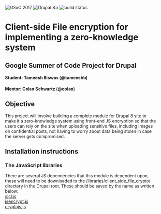 ![GSoC 2017](https://img.shields.io/badge/GSoC-2017-red.svg)
![Drupal 8.x](https://img.shields.io/badge/Drupal-8.x-blue.svg) 
![build status](https://gitlab.com/tameeshb/client-side-file-encrypt-gsoc/badges/8.x-1.x/build.svg)
# Client-side File encryption for implementing a zero-knowledge system  
## Google Summer of Code Project for Drupal  
#### Student: Tameesh Biswas (@tameeshb)  
#### Mentor: Colan Schwartz (@colan)  
  
## Objective  
    
This project will involve building a complete module for Drupal 8 site to make
 it a zero-knowledge system using
 front-end JS encryption so that the users can rely on the site when uploading 
 sensitive files, including images 
 on confidential posts, not having to worry about data being stolen in case the
  server gets compromised.

## Installation instructions

### The JavaScript libraries 

There are several JS dependencies that this module is dependent upon, these will need to be downloaded to the /libraries/client_side_file_crypto/ directory in the Drupal root. These should be saved by the name as written below:  
[sjcl.js](http://bitwiseshiftleft.github.io/sjcl/sjcl.js)  
[jsencrypt.js](http://travistidwell.com/jsencrypt/bin/jsencrypt.js)  
[cryptojs.js](https://github.com/brix/crypto-js/blob/develop/src/aes.js)  
